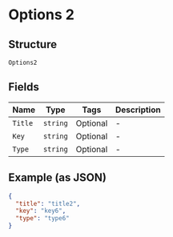 
# Options 2

## Structure

`Options2`

## Fields

| Name | Type | Tags | Description |
|  --- | --- | --- | --- |
| `Title` | `string` | Optional | - |
| `Key` | `string` | Optional | - |
| `Type` | `string` | Optional | - |

## Example (as JSON)

```json
{
  "title": "title2",
  "key": "key6",
  "type": "type6"
}
```

